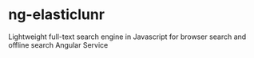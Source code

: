 # ng-elasticlunr
Lightweight full-text search engine in Javascript for browser search and offline search Angular Service
